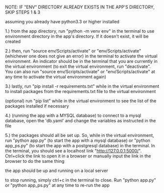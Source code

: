 <!-- instructions for running app -->

NOTE: IF "ENV" DIRECTORY ALREADY EXISTS IN THE APP'S DIRECTORY, SKIP STEPS 1 & 3

assuming you already have python3.3 or higher installed

1.)
from the app directory, run "python -m venv env" in the terminal to use environment directory in the app's directory. If it doesn't exist, it will be created

2.)
then, run "source env/Scripts/activate" or "env/Scripts/activate" (whichever one does not give an error) in the terminal to activate the virtual environment. An indicator should be in the terminal that you are currently in the virtual environment (to exit the virtual environment, run "deactivate". You can also run "source env/Scripts/activate" or "env/Scripts/activate" at any time to activate the virtual environment again)

3.)
lastly, run "pip install -r requirements.txt" while in the virtual environment to install packages from the requirements.txt file to the virtual environment

(optional) run "pip list" while in the virtual environment to see the list of the packages installed if necessary

4.) (running the app with a MYSQL database)
to connect to a mysql database, open the 'db.yaml' and change the variables as instructed in the file

5.)
 the packages should all be set up. So, while in the virtual environment, run "python app.py" (to start the app with a mysql database) or "python app_ps.py" (to start the app with a postgresql database) in the terminal. In the terminal, you should see a localhost link "http://127.0.0.1:5000/". Ctrl+click the link to open it in a browser or manually input the link in the browser to do the same thing

the app should be up and running on a local server

to stop running, simply ctrl+c in the terminal to close. Run "python app.py" or "python app_ps.py" at any time to re-run the app
